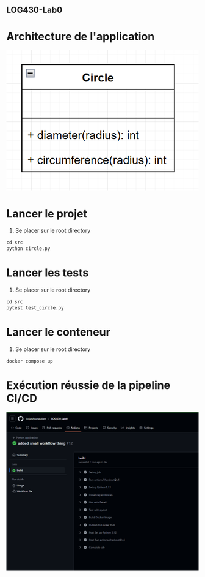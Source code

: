 ## LOG430-Lab0

# Architecture de l'application 
![Architecture de l'application](image.png)

# Lancer le projet 
1. Se placer sur le root directory
```
cd src 
python circle.py
```
# Lancer les tests
1. Se placer sur le root directory
```
cd src 
pytest test_circle.py
```

# Lancer le conteneur
1. Se placer sur le root directory
```
docker compose up
```

# Exécution réussie de la pipeline CI/CD
![Execution pipeline](image-1.png)